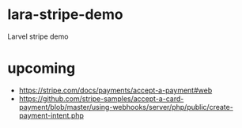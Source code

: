 # lara-stripe-demo
Larvel stripe demo


# upcoming

* https://stripe.com/docs/payments/accept-a-payment#web
* https://github.com/stripe-samples/accept-a-card-payment/blob/master/using-webhooks/server/php/public/create-payment-intent.php
